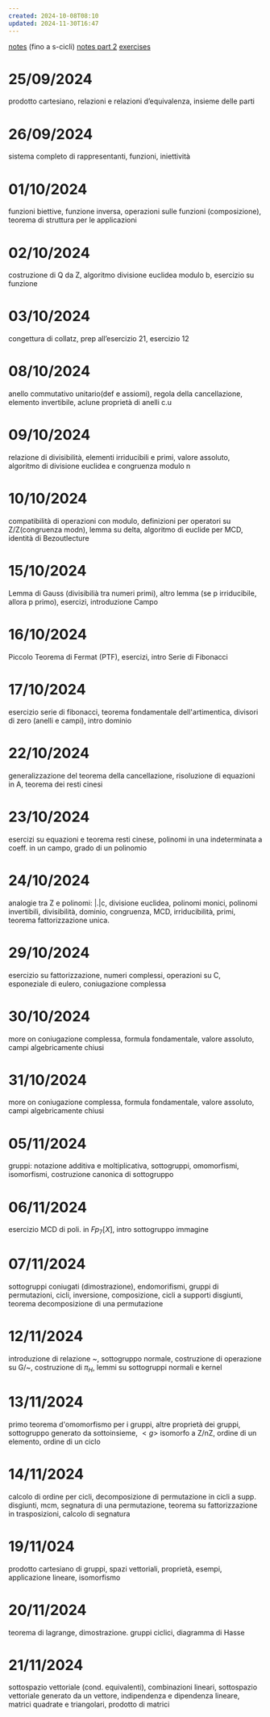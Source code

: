 ```yaml
---
created: 2024-10-08T08:10
updated: 2024-11-30T16:47
---
```

[notes](https://notability.com/n/09RFEo5Tp3tuhqWcVh77u0) (fino a s-cicli)
[notes part 2](https://notability.com/n/2WAIZWctOBtO3IhjY3_OHz)
[exercises]([https://notability.com/n/GF6LeAOS2SNPfz8rMoa~2](https://notability.com/n/GF6LeAOS2SNPfz8rMoa~2))

# 25/09/2024
prodotto cartesiano, relazioni e relazioni d’equivalenza, insieme delle parti
# 26/09/2024
sistema completo di rappresentanti, funzioni, iniettività
# 01/10/2024
funzioni biettive, funzione inversa, operazioni sulle funzioni (composizione), teorema di struttura per le applicazioni
# 02/10/2024
costruzione di Q da Z, algoritmo divisione euclidea modulo b, esercizio su funzione
# 03/10/2024
congettura di collatz, prep all’esercizio 21, esercizio 12
# 08/10/2024
anello commutativo unitario(def e assiomi), regola della cancellazione, elemento invertibile, aclune proprietà di anelli c.u
# 09/10/2024
relazione di divisibilità, elementi irriducibili e primi, valore assoluto, algoritmo di divisione euclidea e congruenza modulo n
# 10/10/2024
compatibilità di operazioni con modulo, definizioni per operatori su Z/Z(congruenza modn), lemma su delta, algoritmo di euclide per MCD, identità di Bezoutlecture
# 15/10/2024
Lemma di Gauss (divisibilià tra numeri primi), altro lemma (se p irriducibile, allora p primo), esercizi, introduzione Campo
# 16/10/2024
Piccolo Teorema di Fermat (PTF), esercizi, intro Serie di Fibonacci
# 17/10/2024
esercizio serie di fibonacci, teorema fondamentale dell'artimentica, divisori di zero (anelli e campi), intro dominio
# 22/10/2024
generalizzazione del teorema della cancellazione, risoluzione di equazioni in A, teorema dei resti cinesi
# 23/10/2024
esercizi su equazioni e teorema resti cinese, polinomi in una indeterminata a coeff. in un campo,  grado di un polinomio
# 24/10/2024
analogie tra Z e polinomi: |.|c, divisione euclidea, polinomi monici, polinomi invertibili, divisibilità, dominio, congruenza, MCD, irriducibilità, primi, teorema fattorizzazione unica. 
# 29/10/2024
esercizio su fattorizzazione, numeri complessi, operazioni su C, esponeziale di eulero, coniugazione complessa
# 30/10/2024
more on coniugazione complessa, formula fondamentale, valore assoluto, campi algebricamente chiusi
# 31/10/2024
more on coniugazione complessa, formula fondamentale, valore assoluto, campi algebricamente chiusi
# 05/11/2024
gruppi: notazione additiva e moltiplicativa, sottogruppi, omomorfismi, isomorfismi, costruzione canonica di sottogruppo
# 06/11/2024
esercizio MCD di poli. in $Fp_7[X]$, intro sottogruppo immagine
# 07/11/2024
sottogruppi coniugati (dimostrazione), endomorifismi, gruppi di permutazioni, cicli, inversione, composizione, cicli a supporti disgiunti, teorema decomposizione di una permutazione
# 12/11/2024
introduzione di relazione \~, sottogruppo normale, costruzione di operazione su G/\~, costruzione di $\pi_H$, lemmi su sottogruppi normali e kernel
# 13/11/2024
primo teorema d'omomorfismo per i gruppi, altre proprietà dei gruppi, sottogruppo generato da sottoinsieme, $<g>$ isomorfo a Z/nZ, ordine di un elemento, ordine di un ciclo
# 14/11/2024
calcolo di ordine per cicli, decomposizione di permutazione in cicli a supp. disgiunti, mcm, segnatura di una permutazione, teorema su fattorizzazione in trasposizioni, calcolo di segnatura
# 19/11/024
prodotto cartesiano di gruppi, spazi vettoriali, proprietà, esempi, applicazione lineare, isomorfismo
# 20/11/2024
teorema di lagrange, dimostrazione. gruppi ciclici, diagramma di Hasse
# 21/11/2024
sottospazio vettoriale (cond. equivalenti), combinazioni lineari, sottospazio vettoriale generato da un vettore, indipendenza e dipendenza lineare, matrici quadrate e triangolari, prodotto di matrici
